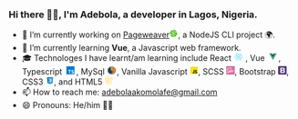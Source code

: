 ### Hi there 👋🏿, I'm Adebola, a developer in Lagos, Nigeria.

- 🔭 I’m currently working on [Pageweaver](https://pageweaver.netlify.app)<img height='15px' src='./icons/pageweaver.png'></img>, a NodeJS CLI project 🌍.
- 🌱 I’m currently learning **Vue**, a Javascript web framework.
- 🎓 Technologes I have learnt/am learning include React <img height='15px' src='./icons/react.png'></img>
, Vue <img height='15px' src='./icons/vue.png'></img>, Typescript <img height='15px' src='./icons/ts.png'></img>, MySql <img height='15px' src='./icons/mysql.png'></img>, Vanilla Javascript <img height='15px' src='./icons/js.png'></img>, SCSS <img height='15px' src='./icons/sass.png'></img>, Bootstrap <img height='15px' src='./icons/bootstrap.png'></img>, CSS3 <img height='15px' src='./icons/css.png'></img>, and 
HTML5 <img height='15px' src='./icons/html.png'></img>
- 📫 How to reach me: adebolaakomolafe@gmail.com
- 😄 Pronouns: He/him 🧒🏿

